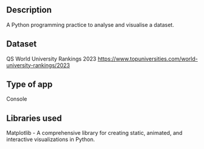 ## Description
A Python programming practice to analyse and visualise a dataset.

## Dataset
QS World University Rankings 2023
https://www.topuniversities.com/world-university-rankings/2023

## Type of app
Console

## Libraries used
Matplotlib - A comprehensive library for creating static, animated, and interactive visualizations in Python.
